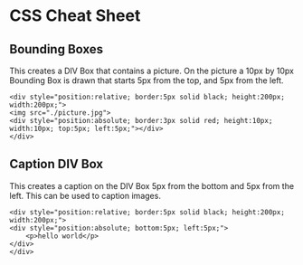 # CSS Cheat Sheet


## Bounding Boxes

This creates a DIV Box that contains a picture.  On the picture a 10px by 10px Bounding Box is drawn that starts 5px from the top, and 5px from the left.

```
<div style="position:relative; border:5px solid black; height:200px; width:200px;">
<img src="./picture.jpg">
<div style="position:absolute; border:3px solid red; height:10px; width:10px; top:5px; left:5px;"></div>
</div>
```

## Caption DIV Box

This creates a caption on the DIV Box 5px from the bottom and 5px from the left. This can be used to caption images.

```
<div style="position:relative; border:5px solid black; height:200px; width:200px;">
<div style="position:absolute; bottom:5px; left:5px;">
    <p>hello world</p>
</div>
</div>
```
